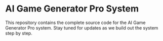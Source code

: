 # AI Game Generator Pro System

This repository contains the complete source code for the AI Game Generator Pro system. Stay tuned for updates as we build out the system step by step.